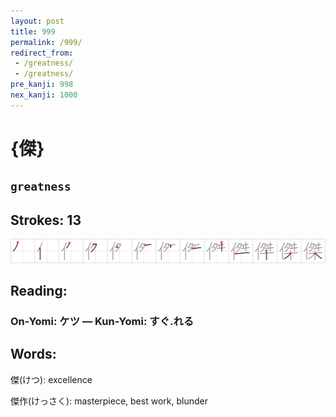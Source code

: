 ```yaml
---
layout: post
title: 999
permalink: /999/
redirect_from:
 - /greatness/
 - /greatness/
pre_kanji: 998
nex_kanji: 1000
---
```


# {傑}

## `greatness`

## Strokes: 13

<div class="stroke"><img src="../images/E58291.png" /></div>

## Reading:

### On-Yomi: ケツ &mdash; Kun-Yomi: すぐ.れる

## Words:

傑(けつ): excellence

傑作(けっさく): masterpiece, best work, blunder
